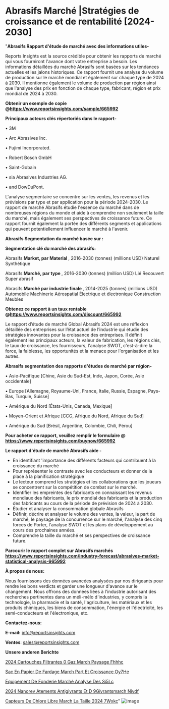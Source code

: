 # Abrasifs Marché |Stratégies de croissance et de rentabilité [2024-2030]

"<strong>Abrasifs Rapport d'étude de marché avec des informations utiles-</strong>

Reports Insights est la source crédible pour obtenir les rapports de marché qui vous fourniront l'avance dont votre entreprise a besoin. Les informations détaillées du marché Abrasifs sont basées sur les tendances actuelles et les jalons historiques. Ce rapport fournit une analyse du volume de production sur le marché mondial et également sur chaque type de 2024 à 2030. Il mentionne également le volume de production par région ainsi que l'analyse des prix en fonction de chaque type, fabricant, région et prix mondial de 2024 à 2030.

<strong><b>Obtenir un exemple de copie @</b></strong><a href=https://www.reportsinsights.com/sample/665992><strong><b>https://www.reportsinsights.com/sample/665992</b></strong></a>

<b>Principaux acteurs clés répertoriés dans le rapport-</b>

<b> </b>• 3M

• Arc Abrasives Inc.

• Fujimi Incorporated.

• Robert Bosch GmbH

• Saint-Gobain

• sia Abrasives Industries AG.

• and DowDuPont.

L'analyse segmentaire se concentre sur les ventes, les revenus et les prévisions par type et par application pour la période 2024-2030. Le rapport de marché Abrasifs étudie l'essence du marché dans de nombreuses régions du monde et aide à comprendre non seulement la taille du marché, mais également ses perspectives de croissance future. Ce rapport fournit également la portée des différents segments et applications qui peuvent potentiellement influencer le marché à l'avenir.

<strong>Abrasifs Segmentation du marché basée sur :</strong>

<strong> Segmentation clé du marché des abrasifs: </strong>

Abrasifs <strong> Market, par Material </strong>, 2016-2030 (tonnes) (millions USD)
Naturel
Synthétique

Abrasifs <strong> Marché, par type </strong>, 2016-2030 (tonnes) (million USD)
Lié
Recouvert
Super abrasif

Abrasifs <strong> Marché par industrie finale </strong>, 2014-2025 (tonnes) (millions USD)
Automobile
Machinerie
Aérospatial
Électrique et électronique
Construction
Meubles

<strong><b>Obtenez ce rapport à un taux rentable @</b></strong><a href=https://www.reportsinsights.com/discount/665992><strong><b>https://www.reportsinsights.com/discount/665992</b></strong></a>

Le rapport d’étude de marché Global Abrasifs 2024 est une réflexion détaillée des entreprises sur l’état actuel de l’industrie qui étudie des stratégies innovantes pour la croissance des entreprises. Il définit également les principaux acteurs, la valeur de fabrication, les régions clés, le taux de croissance, les fournisseurs, l'analyse SWOT, c'est-à-dire la force, la faiblesse, les opportunités et la menace pour l'organisation et les autres.

<strong>Abrasifs segmentation des rapports d'études de marché par région-</strong>

• Asie-Pacifique [Chine, Asie du Sud-Est, Inde, Japon, Corée, Asie occidentale]

• Europe [Allemagne, Royaume-Uni, France, Italie, Russie, Espagne, Pays-Bas, Turquie, Suisse]

• Amérique du Nord [États-Unis, Canada, Mexique]

• Moyen-Orient et Afrique [CCG, Afrique du Nord, Afrique du Sud]

• Amérique du Sud [Brésil, Argentine, Colombie, Chili, Pérou]

<strong>Pour acheter ce rapport, veuillez remplir le formulaire @   <a href=https://www.reportsinsights.com/buynow/665992>https://www.reportsinsights.com/buynow/665992</a></strong>

<strong>Le rapport d'étude de marché Abrasifs aide -</strong>
<ul>
  <li>En identifiant 'importance des différents facteurs qui contribuent à la croissance du marché</li>
  <li>Pour représenter le contraste avec les conducteurs et donner de la place à la planification stratégique</li>
  <li>Le lecteur comprend les stratégies et les collaborations que les joueurs se concentrent sur la compétition de combat sur le marché.</li>
  <li>Identifier les empreintes des fabricants en connaissant les revenus mondiaux des fabricants, le prix mondial des fabricants et la production des fabricants au cours de la période de prévision de 2024 à 2030.</li>
  <li>Étudier et analyser la consommation globale Abrasifs</li>
  <li>Définir, décrire et analyser le volume des ventes, la valeur, la part de marché, le paysage de la concurrence sur le marché, l'analyse des cinq forces de Porter, l'analyse SWOT et les plans de développement au cours des prochaines années.</li>
  <li>Comprendre la taille du marché et ses perspectives de croissance future.</li>
</ul>

<strong>Parcourir le rapport complet sur Abrasifs marchés <a href=https://www.reportsinsights.com/industry-forecast/abrasives-market-statistical-analysis-665992>https://www.reportsinsights.com/industry-forecast/abrasives-market-statistical-analysis-665992</a></strong>

<strong>À propos de nous:</strong>

Nous fournissons des données avancées analysées par nos dirigeants pour rendre les bons verdicts et garder une longueur d'avance sur le changement. Nous offrons des données liées à l'industrie autorisant des recherches pertinentes dans un méli-mélo d'industries, y compris la technologie, la pharmacie et la santé, l'agriculture, les matériaux et les produits chimiques, les biens de consommation, l'énergie et l'électricité, les semi-conducteurs et l'électronique, etc.

<strong>Contactez-nous:</strong>

<strong>E-mail:</strong> <a href=mailto:info@reportsinsights.com>info@reportsinsights.com</a>

<strong>Ventes</strong>: <a href=mailto:sales@reportsinsights.com>sales@reportsinsights.com</a>

<strong>Unsere anderen Berichte</strong>

<a href=https://www.linkedin.com/pulse/2024-cartouches-filtrantes-%C3%A0-gaz-march%C3%A9-paysage-fhhhc/>2024 Cartouches Filtrantes  0 Gaz March Paysage Fhhhc</a>

<a href=https://www.linkedin.com/pulse/sac-en-papier-de-fardage-march%C3%A9-part-et-croissance-oy7he/>Sac En Papier De Fardage March Part Et Croissance Oy7He</a>

<a href=https://www.linkedin.com/pulse/équipement-de-fonderie-marché-analyse-des-si5lc/>Équipement De Fonderie Marché Analyse Des Si5Lc</a>

<a href=https://www.linkedin.com/pulse/2024-nanorev%C3%AAtements-antigivrants-et-d%C3%A9givrantsmarch%C3%A9-nivdf/>2024 Nanorev Atements Antigivrants Et D 9Givrantsmarch Nivdf</a>

<a href=https://www.linkedin.com/pulse/capteurs-de-chlore-libre-march%C3%A9-la-taille-2024-7wxkc/>Capteurs De Chlore Libre March La Taille 2024 7Wxkc</a>"
![image](https://github.com/daminid12/RImarketdynamics/assets/158430485/764cb511-d1f9-42df-a305-883ddddbf494)
